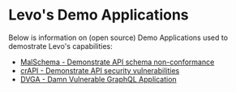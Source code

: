 # Levo's Demo Applications

Below is information on (open source) Demo Applications used to demostrate Levo's capabilities:

- [MalSchema - Demonstrate API schema non-conformance][MalSchema]
- [crAPI - Demonstrate API security vulnerabilities][crAPI]
- [DVGA - Damn Vulnerable GraphQL Application][DVGA]


[MalSchema]: MalSchema/README.rst
[crAPI]: crAPI/README.md
[DVGA]: Damn-Vulnerable-GraphQL-Application/README.md
